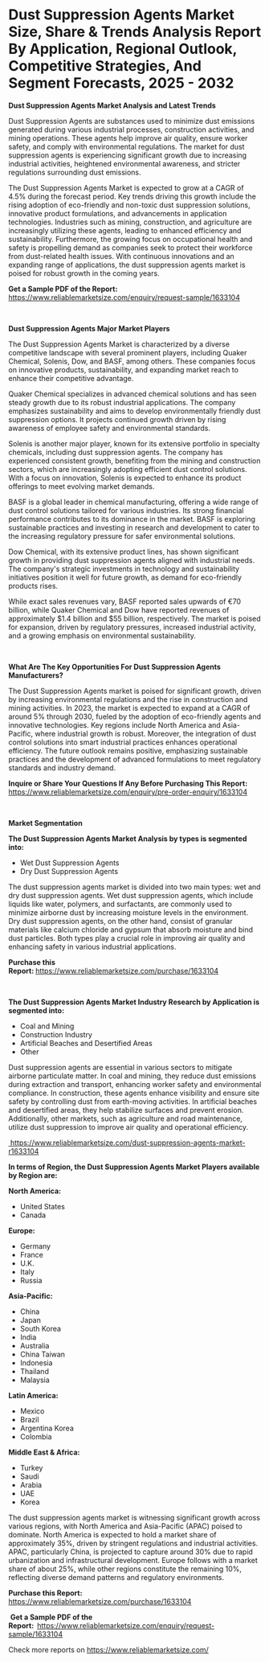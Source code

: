 <p><h1>Dust Suppression Agents Market Size, Share & Trends Analysis Report By Application, Regional Outlook, Competitive Strategies, And Segment Forecasts, 2025 - 2032</h1></p><p><strong>Dust Suppression Agents Market Analysis and Latest Trends</strong></p>
<p><p>Dust Suppression Agents are substances used to minimize dust emissions generated during various industrial processes, construction activities, and mining operations. These agents help improve air quality, ensure worker safety, and comply with environmental regulations. The market for dust suppression agents is experiencing significant growth due to increasing industrial activities, heightened environmental awareness, and stricter regulations surrounding dust emissions.</p><p>The Dust Suppression Agents Market is expected to grow at a CAGR of 4.5% during the forecast period. Key trends driving this growth include the rising adoption of eco-friendly and non-toxic dust suppression solutions, innovative product formulations, and advancements in application technologies. Industries such as mining, construction, and agriculture are increasingly utilizing these agents, leading to enhanced efficiency and sustainability. Furthermore, the growing focus on occupational health and safety is propelling demand as companies seek to protect their workforce from dust-related health issues. With continuous innovations and an expanding range of applications, the dust suppression agents market is poised for robust growth in the coming years.</p></p>
<p><strong>Get a Sample PDF of the Report:&nbsp;</strong> <a href="https://www.reliablemarketsize.com/enquiry/request-sample/1633104?utm_campaign=1143&utm_medium=2&utm_source=Github&utm_content=ia&utm_term=30012025&utm_id=dust-suppression-agents">https://www.reliablemarketsize.com/enquiry/request-sample/1633104</a></p>
<p>&nbsp;</p>
<p><strong>Dust Suppression Agents Major Market Players</strong></p>
<p><p>The Dust Suppression Agents Market is characterized by a diverse competitive landscape with several prominent players, including Quaker Chemical, Solenis, Dow, and BASF, among others. These companies focus on innovative products, sustainability, and expanding market reach to enhance their competitive advantage.</p><p>Quaker Chemical specializes in advanced chemical solutions and has seen steady growth due to its robust industrial applications. The company emphasizes sustainability and aims to develop environmentally friendly dust suppression options. It projects continued growth driven by rising awareness of employee safety and environmental standards.</p><p>Solenis is another major player, known for its extensive portfolio in specialty chemicals, including dust suppression agents. The company has experienced consistent growth, benefiting from the mining and construction sectors, which are increasingly adopting efficient dust control solutions. With a focus on innovation, Solenis is expected to enhance its product offerings to meet evolving market demands.</p><p>BASF is a global leader in chemical manufacturing, offering a wide range of dust control solutions tailored for various industries. Its strong financial performance contributes to its dominance in the market. BASF is exploring sustainable practices and investing in research and development to cater to the increasing regulatory pressure for safer environmental solutions.</p><p>Dow Chemical, with its extensive product lines, has shown significant growth in providing dust suppression agents aligned with industrial needs. The company's strategic investments in technology and sustainability initiatives position it well for future growth, as demand for eco-friendly products rises.</p><p>While exact sales revenues vary, BASF reported sales upwards of €70 billion, while Quaker Chemical and Dow have reported revenues of approximately $1.4 billion and $55 billion, respectively. The market is poised for expansion, driven by regulatory pressures, increased industrial activity, and a growing emphasis on environmental sustainability.</p></p>
<p>&nbsp;</p>
<p><strong>What Are The Key Opportunities For Dust Suppression Agents Manufacturers?</strong></p>
<p><p>The Dust Suppression Agents market is poised for significant growth, driven by increasing environmental regulations and the rise in construction and mining activities. In 2023, the market is expected to expand at a CAGR of around 5% through 2030, fueled by the adoption of eco-friendly agents and innovative technologies. Key regions include North America and Asia-Pacific, where industrial growth is robust. Moreover, the integration of dust control solutions into smart industrial practices enhances operational efficiency. The future outlook remains positive, emphasizing sustainable practices and the development of advanced formulations to meet regulatory standards and industry demand.</p></p>
<p><strong>Inquire or Share Your Questions If Any Before Purchasing This Report:</strong> <a href="https://www.reliablemarketsize.com/enquiry/pre-order-enquiry/1633104?utm_campaign=1143&utm_medium=2&utm_source=Github&utm_content=ia&utm_term=30012025&utm_id=dust-suppression-agents">https://www.reliablemarketsize.com/enquiry/pre-order-enquiry/1633104</a></p>
<p>&nbsp;</p>
<p><strong>Market Segmentation</strong></p>
<p><strong>The Dust Suppression Agents Market Analysis by types is segmented into:</strong></p>
<p><ul><li>Wet Dust Suppression Agents</li><li>Dry Dust Suppression Agents</li></ul></p>
<p><p>The dust suppression agents market is divided into two main types: wet and dry dust suppression agents. Wet dust suppression agents, which include liquids like water, polymers, and surfactants, are commonly used to minimize airborne dust by increasing moisture levels in the environment. Dry dust suppression agents, on the other hand, consist of granular materials like calcium chloride and gypsum that absorb moisture and bind dust particles. Both types play a crucial role in improving air quality and enhancing safety in various industrial applications.</p></p>
<p><strong>Purchase this Report:&nbsp;</strong><a href="https://www.reliablemarketsize.com/purchase/1633104?utm_campaign=1143&utm_medium=2&utm_source=Github&utm_content=ia&utm_term=30012025&utm_id=dust-suppression-agents">https://www.reliablemarketsize.com/purchase/1633104</a></p>
<p>&nbsp;</p>
<p><strong>The Dust Suppression Agents Market Industry Research by Application is segmented into:</strong></p>
<p><ul><li>Coal and Mining</li><li>Construction Industry</li><li>Artificial Beaches and Desertified Areas</li><li>Other</li></ul></p>
<p><p>Dust suppression agents are essential in various sectors to mitigate airborne particulate matter. In coal and mining, they reduce dust emissions during extraction and transport, enhancing worker safety and environmental compliance. In construction, these agents enhance visibility and ensure site safety by controlling dust from earth-moving activities. In artificial beaches and desertified areas, they help stabilize surfaces and prevent erosion. Additionally, other markets, such as agriculture and road maintenance, utilize dust suppression to improve air quality and operational efficiency.</p></p>
<p><a href="https://www.reliablemarketsize.com/dust-suppression-agents-market-r1633104?utm_campaign=1143&utm_medium=2&utm_source=Github&utm_content=ia&utm_term=30012025&utm_id=dust-suppression-agents">&nbsp;https://www.reliablemarketsize.com/dust-suppression-agents-market-r1633104</a></p>
<p><strong>In terms of Region, the Dust Suppression Agents Market Players available by Region are:</strong></p>
<p>
    <p> <strong> North America: </strong>
        <ul>
            <li>United States</li>
            <li>Canada</li>
        </ul>
        </p> 
    <p> <strong> Europe: </strong>
        <ul>
            <li>Germany</li>
            <li>France</li>
            <li>U.K.</li>
            <li>Italy</li>
            <li>Russia</li>
        </ul>
        </p> 
    <p> <strong> Asia-Pacific: </strong>
        <ul>
            <li>China</li>
            <li>Japan</li>
            <li>South Korea</li>
            <li>India</li>
            <li>Australia</li>
            <li>China Taiwan</li>
            <li>Indonesia</li>
            <li>Thailand</li>
            <li>Malaysia</li>
        </ul>
        </p> 
    <p> <strong> Latin America: </strong>
        <ul>
            <li>Mexico</li>
            <li>Brazil</li>
            <li>Argentina Korea</li>
            <li>Colombia</li>
        </ul>
        </p> 
    <p> <strong> Middle East & Africa: </strong>
        <ul>
            <li>Turkey</li>
            <li>Saudi</li>
            <li>Arabia</li>
            <li>UAE</li>
            <li>Korea</li>
        </ul>
    </p>
    </p>
<p><p>The dust suppression agents market is witnessing significant growth across various regions, with North America and Asia-Pacific (APAC) poised to dominate. North America is expected to hold a market share of approximately 35%, driven by stringent regulations and industrial activities. APAC, particularly China, is projected to capture around 30% due to rapid urbanization and infrastructural development. Europe follows with a market share of about 25%, while other regions constitute the remaining 10%, reflecting diverse demand patterns and regulatory environments.</p></p>
<p><strong>Purchase this Report: </strong><a href="https://www.reliablemarketsize.com/purchase/1633104?utm_campaign=1143&utm_medium=2&utm_source=Github&utm_content=ia&utm_term=30012025&utm_id=dust-suppression-agents">https://www.reliablemarketsize.com/purchase/1633104</a></p>
<p>&nbsp;<strong>Get a Sample PDF of the Report:&nbsp;&nbsp;</strong><a href="https://www.reliablemarketsize.com/enquiry/request-sample/1633104?utm_campaign=1143&utm_medium=2&utm_source=Github&utm_content=ia&utm_term=30012025&utm_id=dust-suppression-agents">https://www.reliablemarketsize.com/enquiry/request-sample/1633104</a></p>
<p><strong></strong></p>
<p>Check more reports on <a href="https://www.reliablemarketsize.com/?utm_campaign=1143&utm_medium=2&utm_source=Github&utm_content=ia&utm_term=30012025&utm_id=dust-suppression-agents">https://www.reliablemarketsize.com/</a></p>